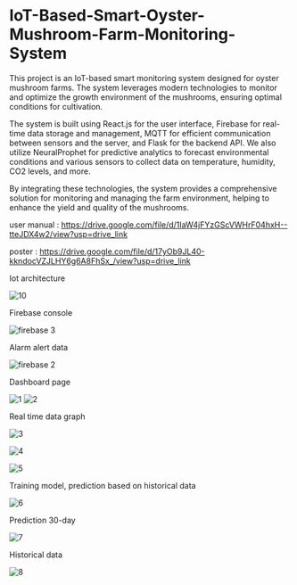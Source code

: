 # IoT-Based-Smart-Oyster-Mushroom-Farm-Monitoring-System

This project is an IoT-based smart monitoring system designed for oyster mushroom farms. The system leverages modern technologies to monitor and optimize the growth environment of the mushrooms, ensuring optimal conditions for cultivation.

The system is built using React.js for the user interface, Firebase for real-time data storage and management, MQTT for efficient communication between sensors and the server, and Flask for the backend API. We also utilize NeuralProphet for predictive analytics to forecast environmental conditions and various sensors to collect data on temperature, humidity, CO2 levels, and more.

By integrating these technologies, the system provides a comprehensive solution for monitoring and managing the farm environment, helping to enhance the yield and quality of the mushrooms.

user manual : https://drive.google.com/file/d/1IaW4jFYzGScVWHrF04hxH--tteJDX4w2/view?usp=drive_link

poster : https://drive.google.com/file/d/17yOb9JL40-kkndocVZJLHY6g6A8FhSx_/view?usp=drive_link

Iot architecture

![10](https://github.com/user-attachments/assets/66554cf7-2ef4-4582-b9ef-96332d98abf0)

Firebase console

![firebase 3](https://github.com/user-attachments/assets/969e1289-fe74-4aca-8b29-ec8f6c39f12c)

Alarm alert data

![firebase 2](https://github.com/user-attachments/assets/6ea8840c-34cf-459c-be4e-d30ab3e60ea7)

Dashboard page

![1](https://github.com/user-attachments/assets/04c94341-0dc6-4fbe-a205-5b59e62f0ece)
![2](https://github.com/user-attachments/assets/5e63b8b5-f5e9-47ce-ba43-f978a099a131)

Real time data graph

![3](https://github.com/user-attachments/assets/9dd734b2-4f0a-4f0f-8b9d-b9f05c93e338)

![4](https://github.com/user-attachments/assets/f3a6393d-34fb-46cd-b641-0d68fa413efb)

![5](https://github.com/user-attachments/assets/ad3fe28e-8f6e-4558-840a-65141aab60e5)

Training model, prediction based on historical data

![6](https://github.com/user-attachments/assets/2278b047-2122-4e9e-a65f-e18302b7f9f2)

Prediction 30-day

![7](https://github.com/user-attachments/assets/c883bbb0-d6e3-46f6-a5b4-07a79d3c0274)

Historical data

![8](https://github.com/user-attachments/assets/0d91df22-fd23-4ca5-8171-2865ade99263)
